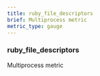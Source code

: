 ```yaml
---
title: ruby_file_descriptors
brief: Multiprocess metric
metric_type: gauge
---
```

### ruby_file_descriptors

Multiprocess metric